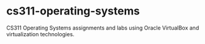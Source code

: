 # cs311-operating-systems
CS311 Operating Systems assignments and labs using Oracle VirtualBox and virtualization technologies.
